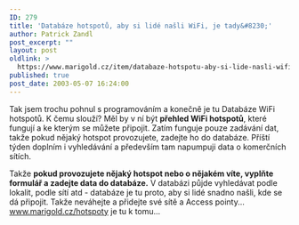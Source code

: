 ```yaml
---
ID: 279
title: 'Databáze hotspotů, aby si lidé našli WiFi, je tady&#8230;'
author: Patrick Zandl
post_excerpt: ""
layout: post
oldlink: >
  https://www.marigold.cz/item/databaze-hotspotu-aby-si-lide-nasli-wifi-je-tady
published: true
post_date: 2003-05-07 16:24:00
---
```

<p>
Tak jsem trochu pohnul s programováním a konečně je tu Databáze WiFi hotspotů. K čemu slouží? Měl by v ní být <STRONG>přehled WiFi hotspotů</STRONG>, které fungují a ke kterým se můžete připojit. Zatím funguje pouze zadávání dat, takže pokud nějaký hotspot provozujete, zadejte ho do databáze. Příští týden doplním i vyhledávání a především tam napumpuji data o komerčních sítích. </p>

<p>
Takže <STRONG>pokud provozujete nějaký hotspot nebo o nějakém víte, vyplňte formulář a zadejte data do databáze.</STRONG> V databázi půjde vyhledávat podle lokalit, podle sítí atd - databáze je tu proto, aby si lidé snadno našli, kde se dá připojit. Takže neváhejte a přidejte své sítě a Access pointy... <A href="http://www.marigold.cz/hotspoty">www.marigold.cz/hotspoty</A> je tu k tomu...</p>
